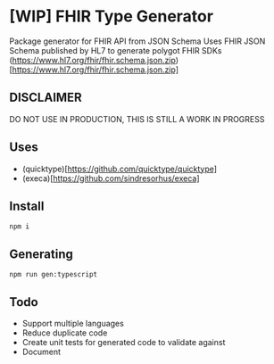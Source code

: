 # [WIP] FHIR Type Generator

Package generator for FHIR API from JSON Schema
Uses FHIR JSON Schema published by HL7 to generate polygot FHIR SDKs (https://www.hl7.org/fhir/fhir.schema.json.zip)[https://www.hl7.org/fhir/fhir.schema.json.zip]

## DISCLAIMER
DO NOT USE IN PRODUCTION, THIS IS STILL A WORK IN PROGRESS

## Uses
- (quicktype)[https://github.com/quicktype/quicktype]
- (execa)[https://github.com/sindresorhus/execa]

## Install
```
npm i
```

## Generating 
```
npm run gen:typescript
```

## Todo
- Support multiple languages
- Reduce duplicate code
- Create unit tests for generated code to validate against
- Document
 